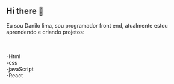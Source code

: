 ## Hi there 👋

Eu sou Danilo lima, sou programador front end, atualmente estou aprendendo e criando projetos:


<br>
<br>
-Html
<br>
-css
<br>
-javaScript
<br>
-React
